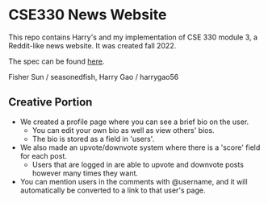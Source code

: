 # CSE330 News Website
This repo contains Harry's and my implementation of CSE 330 module 3, a Reddit-like news website.
It was created fall 2022.

The spec can be found [here](https://classes.engineering.wustl.edu/cse330/index.php?title=Module_3#Grading).

Fisher Sun / seasonedfish, Harry Gao / harrygao56

## Creative Portion
- We created a profile page where you can see a brief bio on the user.
  - You can edit your own bio as well as view others' bios.
  - The bio is stored as a field in 'users'.
- We also made an upvote/downvote system where there is a 'score' field for each post.
  - Users that are logged in are able to upvote and downvote posts however many times they want.
- You can mention users in the comments with @username, and it will automatically be converted to a link to that user's page.
